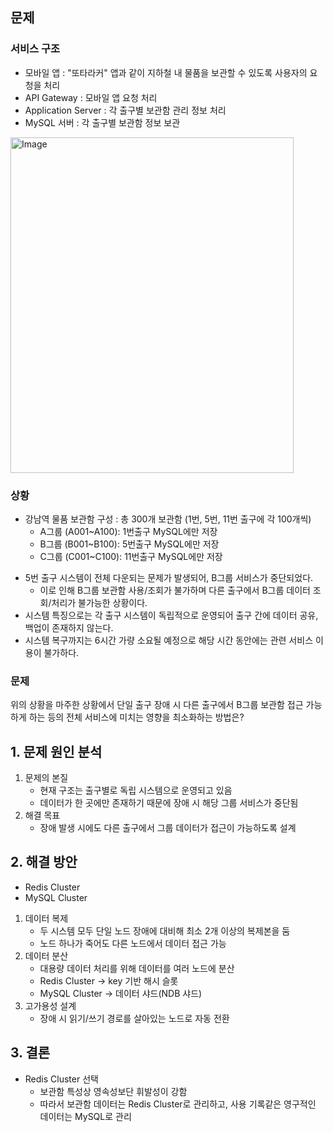 ##  문제



### 서비스 구조

- 모바일 앱 : "또타라커" 앱과 같이 지하철 내 물품을 보관할 수 있도록 사용자의 요청을 처리
- API Gateway : 모바일 앱 요청 처리
- Application Server : 각 출구별 보관함 관리 정보 처리
- MySQL 서버 : 각 출구별 보관함 정보 보관


<img width="453" height="537" alt="Image" src="https://github.com/user-attachments/assets/f0272786-c4e2-4173-a010-de44afd1ed75" />





### 상황

* 강남역 물품 보관함 구성 : 총 300개 보관함 (1번, 5번, 11번 출구에 각 100개씩)
    * A그룹 (A001~A100): 1번출구 MySQL에만 저장
    * B그룹 (B001~B100): 5번출구 MySQL에만 저장
    * C그룹 (C001~C100): 11번출구 MySQL에만 저장

- 5번 출구 시스템이 전체 다운되는 문제가 발생되어, B그룹 서비스가 중단되었다.
    - 이로 인해 B그룹 보관함 사용/조회가 불가하며 다른 출구에서 B그룹 데이터 조회/처리가 불가능한 상황이다.
- 시스템 특징으로는 각 출구 시스템이 독립적으로 운영되어 출구 간에 데이터 공유, 백업이 존재하지 않는다.
- 시스템 복구까지는 6시간 가량 소요될 예정으로 해당 시간 동안에는 관련 서비스 이용이 불가하다.


### 문제
위의 상황을 마주한 상황에서 단일 출구 장애 시 다른 출구에서 B그룹 보관함 접근 가능하게 하는 등의 전체 서비스에 미치는 영향을 최소화하는 방법은?


## 1. 문제 원인 분석
1. 문제의 본질
    - 현재 구조는 출구별로 독립 시스템으로 운영되고 있음
    - 데이터가 한 곳에만 존재하기 때문에 장애 시 해당 그룹 서비스가 중단됨
2. 해결 목표
    - 장애 발생 시에도 다른 출구에서 그룹 데이터가 접근이 가능하도록 설계

## 2. 해결 방안
- Redis Cluster 
- MySQL Cluster

1. 데이터 복제
   - 두 시스템 모두 단일 노드 장애에 대비해 최소 2개 이상의 복제본을 둠
   - 노드 하나가 죽어도 다른 노드에서 데이터 접근 가능
2. 데이터 분산
   - 대용량 데이터 처리를 위해 데이터를 여러 노드에 분산
   - Redis Cluster → key 기반 해시 슬롯
   - MySQL Cluster → 데이터 샤드(NDB 샤드)
3. 고가용성 설계
   - 장애 시 읽기/쓰기 경로를 살아있는 노드로 자동 전환

## 3. 결론
- Redis Cluster 선택
   - 보관함 특성상 영속성보단 휘발성이 강함
   - 따라서 보관함 데이터는 Redis Cluster로 관리하고, 사용 기록같은 영구적인 데이터는 MySQL로 관리
